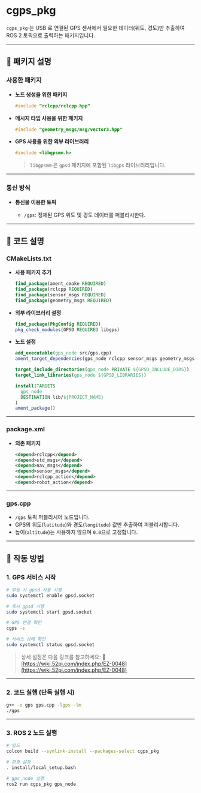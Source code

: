 # cgps\_pkg

`cgps_pkg`·는 USB·로 연결된 GPS 센서에서 필요한 데이터(위도, 경도)만 추출하여 ROS 2 토픽으로 출력하는 패키지입니다.

---

## 🏦 패키지 설명

### 사용한 패키지

* **노드 생성을 위한 패키지**

  ```cpp
  #include "rclcpp/rclcpp.hpp"
  ```

* **메시지 타입 사용을 위한 패키지**

  ```cpp
  #include "geometry_msgs/msg/vector3.hpp"
  ```

* **GPS 사용을 위한 외부 라이브러리**

  ```cpp
  #include <libgpsmm.h>
  ```

  > `libgpsmm`·은 `gpsd` 패키지에 포함된 `libgps` 라이브러리입니다.

---

### 통신 방식

* **통신을 이용한 토픽**

  * `/gps`: 정제된 GPS 위도 및 경도 데이터를 퍼블리시한다.

---

## 🧾 코드 설명

### CMakeLists.txt

* **사용 패키지 추가**

  ```cmake
  find_package(ament_cmake REQUIRED)
  find_package(rclcpp REQUIRED)
  find_package(sensor_msgs REQUIRED)
  find_package(geometry_msgs REQUIRED)
  ```

* **외부 라이브러리 설정**

  ```cmake
  find_package(PkgConfig REQUIRED)
  pkg_check_modules(GPSD REQUIRED libgps)
  ```

* **노드 설정**

  ```cmake
  add_executable(gps_node src/gps.cpp)
  ament_target_dependencies(gps_node rclcpp sensor_msgs geometry_msgs)

  target_include_directories(gps_node PRIVATE ${GPSD_INCLUDE_DIRS})
  target_link_libraries(gps_node ${GPSD_LIBRARIES})

  install(TARGETS
    gps_node
    DESTINATION lib/${PROJECT_NAME}
  )
  ament_package()
  ```

---

### package.xml

* **의존 패키지**

  ```xml
  <depend>rclcpp</depend>
  <depend>std_msgs</depend>
  <depend>nav_msgs</depend>
  <depend>sensor_msgs</depend>
  <depend>rclcpp_action</depend>
  <depend>robot_action</depend>
  ```

---

### gps.cpp

* `/gps` 토픽 퍼블리시어 노드입니다.
* GPS의 위도(`latitude`)와 경도(`longitude`) 값만 추출하여 퍼블리시합니다.
* 높이(`altitude`)는 사용하지 않으며 `0.0`으로 고정합니다.

---

## 🚀 작동 방법

### 1. GPS 서비스 시작

```bash
# 부팅 시 gpsd 자동 시행
sudo systemctl enable gpsd.socket

# 즉시 gpsd 시행
sudo systemctl start gpsd.socket

# GPS 연결 확인
cgps -s

# 서비스 상태 확인
sudo systemctl status gpsd.socket
```

> 상세 설정은 다음 링크를 참고하세요:
> 🔗 [https://wiki.52pi.com/index.php/EZ-0048](https://wiki.52pi.com/index.php/EZ-0048)

---

### 2. 코드 실행 (단독 실행 시)

```bash
g++ -o gps gps.cpp -lgps -lm
./gps
```

---

### 3. ROS 2 노드 실행

```bash
# 빌드
colcon build --symlink-install --packages-select cgps_pkg

# 환경 설정
. install/local_setup.bash

# gps_node 실행
ros2 run cgps_pkg gps_node
```
